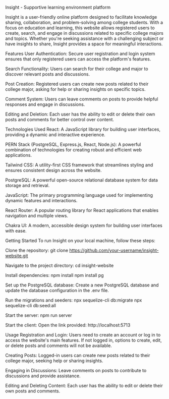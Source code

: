 Insight - Supportive learning environment platform 

Insight is a user-friendly online platform designed to facilitate knowledge sharing, collaboration, and problem-solving among college students. With a focus on education and learning, this website allows registered users to create, search, and engage in discussions related to specific college majors and topics. Whether you're seeking assistance with a challenging subject or have insights to share, Insight provides a space for meaningful interactions.

Features
User Authentication: Secure user registration and login system ensures that only registered users can access the platform's features.

Search Functionality: Users can search for their college and major to discover relevant posts and discussions.

Post Creation: Registered users can create new posts related to their college major, asking for help or sharing insights on specific topics.

Comment System: Users can leave comments on posts to provide helpful responses and engage in discussions.

Editing and Deletion: Each user has the ability to edit or delete their own posts and comments for better control over content.

Technologies Used
React: A JavaScript library for building user interfaces, providing a dynamic and interactive experience.

PERN Stack (PostgreSQL, Express.js, React, Node.js): A powerful combination of technologies for creating robust and efficient web applications.

Tailwind CSS: A utility-first CSS framework that streamlines styling and ensures consistent design across the website.

PostgreSQL: A powerful open-source relational database system for data storage and retrieval.

JavaScript: The primary programming language used for implementing dynamic features and interactions.

React Router: A popular routing library for React applications that enables navigation and multiple views.

Chakra UI: A modern, accessible design system for building user interfaces with ease.

Getting Started
To run Insight on your local machine, follow these steps:

Clone the repository: git clone https://github.com/your-username/insight-website.git

Navigate to the project directory: cd insight-website

Install dependencies:
npm install
npm install pg


Set up the PostgreSQL database:
Create a new PostgreSQL database and update the database configuration in the .env file.

Run the migrations and seeders:
npx sequelize-cli db:migrate
npx sequelize-cli db:seed:all

Start the server:
npm run server

Start the client:
Open the link provided: http://localhost:5713

Usage
Registration and Login: Users need to create an account or log in to access the website's main features. If not logged in, options to create, edit, or delete posts and comments will not be available.

Creating Posts: Logged-in users can create new posts related to their college major, seeking help or sharing insights.

Engaging in Discussions: Leave comments on posts to contribute to discussions and provide assistance.

Editing and Deleting Content: Each user has the ability to edit or delete their own posts and comments.
